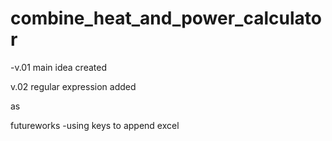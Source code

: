 # combine_heat_and_power_calculator

-v.01
main idea created

v.02
regular expression added

as

futureworks
-using keys to append excel